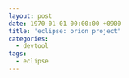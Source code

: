 ```yaml
---
layout: post
date: 1970-01-01 00:00:00 +0900
title: 'eclipse: orion project'
categories:
  - devtool
tags:
  - eclipse
---
```

